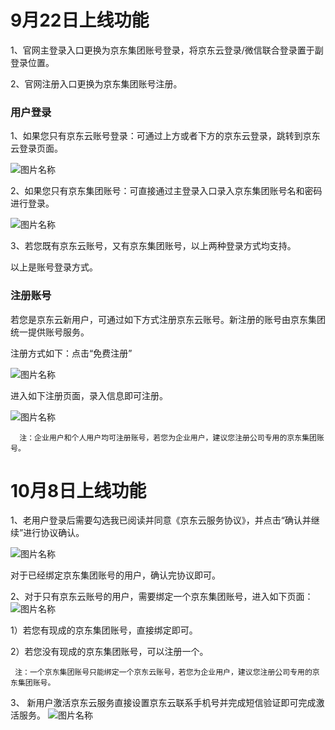 # 9月22日上线功能

1、官网主登录入口更换为京东集团账号登录，将京东云登录/微信联合登录置于副登录位置。

2、官网注册入口更换为京东集团账号注册。

### 用户登录
1、如果您只有京东云账号登录：可通过上方或者下方的京东云登录，跳转到京东云登录页面。

![图片名称](https://github.com/jdcloudcom/cn/blob/cn-%E7%94%A8%E6%88%B7%E6%9C%8D%E5%8A%A1-%E5%88%87%E6%8D%A2%E9%9B%86%E5%9B%A2%E8%B4%A6%E5%8F%B7%E6%93%8D%E4%BD%9C%E8%AF%B4%E6%98%8E/image/User/1-jdc-login1.png)

2、如果您只有京东集团账号：可直接通过主登录入口录入京东集团账号名和密码进行登录。

![图片名称](https://github.com/jdcloudcom/cn/blob/cn-%E7%94%A8%E6%88%B7%E6%9C%8D%E5%8A%A1-%E5%88%87%E6%8D%A2%E9%9B%86%E5%9B%A2%E8%B4%A6%E5%8F%B7%E6%93%8D%E4%BD%9C%E8%AF%B4%E6%98%8E/image/User/2-jd-login.png)

3、若您既有京东云账号，又有京东集团账号，以上两种登录方式均支持。

以上是账号登录方式。

### 注册账号

若您是京东云新用户，可通过如下方式注册京东云账号。新注册的账号由京东集团统一提供账号服务。

注册方式如下：点击“免费注册”

![图片名称](https://github.com/jdcloudcom/cn/blob/cn-%E7%94%A8%E6%88%B7%E6%9C%8D%E5%8A%A1-%E5%88%87%E6%8D%A2%E9%9B%86%E5%9B%A2%E8%B4%A6%E5%8F%B7%E6%93%8D%E4%BD%9C%E8%AF%B4%E6%98%8E/image/User/3-free-reg.png)

进入如下注册页面，录入信息即可注册。

![图片名称](https://github.com/jdcloudcom/cn/blob/cn-%E7%94%A8%E6%88%B7%E6%9C%8D%E5%8A%A1-%E5%88%87%E6%8D%A2%E9%9B%86%E5%9B%A2%E8%B4%A6%E5%8F%B7%E6%93%8D%E4%BD%9C%E8%AF%B4%E6%98%8E/image/User/3-reg.png)

      注：企业用户和个人用户均可注册账号，若您为企业用户，建议您注册公司专用的京东集团账号。



# 10月8日上线功能
1、老用户登录后需要勾选我已阅读并同意《京东云服务协议》，并点击“确认并继续”进行协议确认。

![图片名称](https://github.com/jdcloudcom/cn/blob/cn-%E7%94%A8%E6%88%B7%E6%9C%8D%E5%8A%A1-%E5%88%87%E6%8D%A2%E9%9B%86%E5%9B%A2%E8%B4%A6%E5%8F%B7%E6%93%8D%E4%BD%9C%E8%AF%B4%E6%98%8E/image/User/4-update-contract.png)

对于已经绑定京东集团账号的用户，确认完协议即可。

2、对于只有京东云账号的用户，需要绑定一个京东集团账号，进入如下页面：
![图片名称](https://github.com/jdcloudcom/cn/blob/cn-%E7%94%A8%E6%88%B7%E6%9C%8D%E5%8A%A1-%E5%88%87%E6%8D%A2%E9%9B%86%E5%9B%A2%E8%B4%A6%E5%8F%B7%E6%93%8D%E4%BD%9C%E8%AF%B4%E6%98%8E/image/User/5-upgrade-loginname.png)

  1）若您有现成的京东集团账号，直接绑定即可。
  
  2）若您没有现成的京东集团账号，可以注册一个。
  
  
     注：一个京东集团账号只能绑定一个京东云账号，若您为企业用户，建议您注册公司专用的京东集团账号。
  
3、 新用户激活京东云服务直接设置京东云联系手机号并完成短信验证即可完成激活服务。
![图片名称](https://github.com/jdcloudcom/cn/blob/cn-%E7%94%A8%E6%88%B7%E6%9C%8D%E5%8A%A1-%E5%88%87%E6%8D%A2%E9%9B%86%E5%9B%A2%E8%B4%A6%E5%8F%B7%E6%93%8D%E4%BD%9C%E8%AF%B4%E6%98%8E/image/User/6-act-jdc.png)

